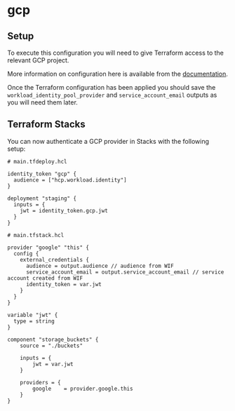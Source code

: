 # gcp

## Setup

To execute this configuration you will need to give Terraform access to the relevant GCP project.

More information on configuration here is available from the [documentation](https://registry.terraform.io/providers/hashicorp/google/latest/docs/guides/provider_reference#authentication).

Once the Terraform configuration has been applied you should save the `workload_identity_pool_provider` and `service_account_email` outputs as you will need them later.

## Terraform Stacks

You can now authenticate a GCP provider in Stacks with the following setup:

```hcl
# main.tfdeploy.hcl

identity_token "gcp" {
  audience = ["hcp.workload.identity"]
}

deployment "staging" {
  inputs = {
    jwt = identity_token.gcp.jwt
  }
}

```

```hcl
# main.tfstack.hcl

provider "google" "this" {
  config {
    external_credentials {
      audience = output.audience // audience from WIF
      service_account_email = output.service_account_email // service account created from WIF
      identity_token = var.jwt
    }
  }
}

variable "jwt" {
  type = string
}

component "storage_buckets" {
    source = "./buckets"

    inputs = {
        jwt = var.jwt
    }

    providers = {
        google    = provider.google.this
    }
}
```
